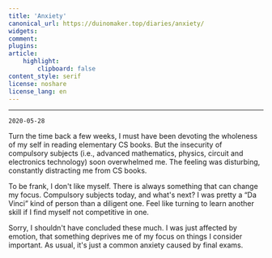 ```yaml
---
title: 'Anxiety'
canonical_url: https://duinomaker.top/diaries/anxiety/
widgets:
comment:
plugins:
article:
    highlight:
        clipboard: false
content_style: serif
license: noshare
license_lang: en
---
```


---

`2020-05-28`

Turn the time back a few weeks, I must have been devoting the wholeness of my self in reading elementary CS books. But the insecurity of compulsory subjects (i.e., advanced mathematics, physics, circuit and electronics technology) soon overwhelmed me. The feeling was disturbing, constantly distracting me from CS books.

To be frank, I don't like myself. There is always something that can change my focus. Compulsory subjects today, and what's next? I was pretty a “Da Vinci” kind of person than a diligent one. Feel like turning to learn another skill if I find myself not competitive in one.

Sorry, I shouldn't have concluded these much. I was just affected by emotion, that something deprives me of my focus on things I consider important. As usual, it's just a common anxiety caused by final exams.